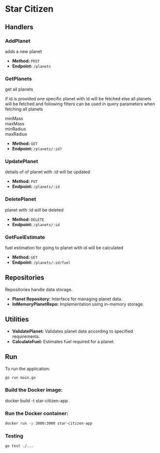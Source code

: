 # Star Citizen

## Handlers

### AddPlanet
adds a new planet
- **Method:** `POST`
- **Endpoint:** `/planets`

### GetPlanets
get all planets

if id is provided one specific planet with id will be fetched
else all planets will be fetched
and following filters can be used in query parameters when
fetching all planets

minMass <br />
maxMass <br />
minRadius <br />
maxRadius <br />

- **Method:** `GET`
- **Endpoint:** `/planets/:id?`

### UpdatePlanet
details of of planet with :id will be updated
- **Method:** `PUT`
- **Endpoint:** `/planets/:id`

### DeletePlanet
planet with :id will be deleted
- **Method:** `DELETE`
- **Endpoint:** `/planets/:id`

### GetFuelEstimate
fuel estimation for going to planet with id will be calculated
- **Method:** `GET`
- **Endpoint:** `/planets/:id/fuel`

## Repositories

Repositories handle data storage.

- **Planet Repository:** Interface for managing planet data.
- **InMemoryPlanetRepo:** Implementation using in-memory storage.

## Utilities

- **ValidatePlanet:** Validates planet data according to specified requirements.
- **CalculateFuel:** Estimates fuel required for a planet.

## Run

To run the application:

```bash
go run main.go
```

### Build the Docker image:

docker build -t star-citizen-app .

### Run the Docker container: 
```bash
docker run -p 3000:3000 star-citizen-app
```

### Testing
```bash
go test ./...
```